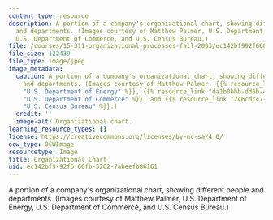 ```yaml
---
content_type: resource
description: A portion of a company's organizational chart, showing different people
  and departments. (Images courtesy of Matthew Palmer, U.S. Department of Energy,
  U.S. Department of Commerce, and U.S. Census Bureau.)
file: /courses/15-311-organizational-processes-fall-2003/ec142bf992f660fb52027abeefb86161_15-311f03.jpg
file_size: 122439
file_type: image/jpeg
image_metadata:
  caption: A portion of a company's organizational chart, showing different people
    and departments. (Images courtesy of Matthew Palmer, {{% resource_link "fa9b0e93-3e2e-47e3-a36d-8b7d63ddba76"
    "U.S. Department of Energy" %}}, {{% resource_link "da1b0bbb-dd6b-4471-a8f3-087f843b03c3"
    "U.S. Department of Commerce" %}}, and {{% resource_link "246cdcc7-1516-436d-bc00-8643b8564b7c"
    "U.S. Census Bureau" %}}.)
  credit: ''
  image-alt: Organizational chart.
learning_resource_types: []
license: https://creativecommons.org/licenses/by-nc-sa/4.0/
ocw_type: OCWImage
resourcetype: Image
title: Organizational Chart
uid: ec142bf9-92f6-60fb-5202-7abeefb86161
---
```

A portion of a company's organizational chart, showing different people and departments. (Images courtesy of Matthew Palmer, U.S. Department of Energy, U.S. Department of Commerce, and U.S. Census Bureau.)